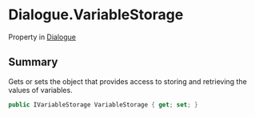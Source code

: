 # Dialogue.VariableStorage

Property in [Dialogue](api/csharp/yarn.dialogue.md)

## Summary


Gets or sets the object that provides access to storing and
retrieving the values of variables.


```csharp
public IVariableStorage VariableStorage { get; set; }
```

